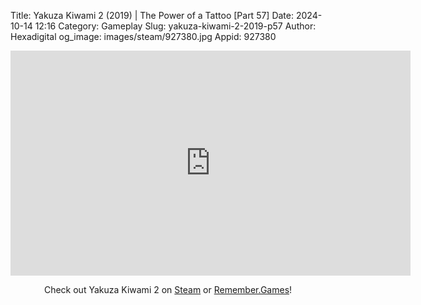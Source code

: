Title: Yakuza Kiwami 2 (2019) | The Power of a Tattoo [Part 57]
Date: 2024-10-14 12:16
Category: Gameplay
Slug: yakuza-kiwami-2-2019-p57
Author: Hexadigital
og_image: images/steam/927380.jpg
Appid: 927380

<center><iframe src="https://www.youtube.com/embed/LvAs1PZjaVo?feature=oembed" allow="accelerometer; autoplay; encrypted-media; gyroscope; picture-in-picture" width="640" height="360" frameborder="0"></iframe>

Check out Yakuza Kiwami 2 on [Steam](https://store.steampowered.com/app/927380/?curator_clanid=34633900) or [Remember.Games](https://remember.games/game/344/yakuza-kiwami-2/)!</center>
